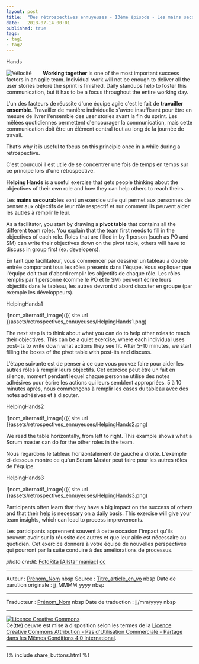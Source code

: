 ```yaml
---
layout: post
title:  "Des rétrospectives ennuyeuses - 13ème épisode - Les mains secourables"
date:   2018-07-14 00:01
published: true
tags:
- tag1
- tag2
---
```


Hands

<div align="left" style="float:left; padding-right:30px" >
  <img title="Vélocité" src="{{ site.url }}assets/retrospectives_ennuyeuses/hands.jpg" />
</div>

**Working together**  is one of the most important success factors in an agile team.   Individual work will not be enough to deliver all the user stories before the sprint is finished.  Daily standups help to foster this communication, but it has to be a focus throughout the entire working day.

L'un des facteurs de réussite d'une équipe agile c'est le fait de **travailler ensemble**. Travailler de manière individuelle s'avère insuffisant pour être en mesure de livrer l'ensemble des user stories avant la fin du sprint. Les mêlées quotidiennes permettent d'encourager la communication, mais cette communication doit être un élément central tout au long de la journée de travail.

That’s why it is useful to focus on this principle once in a while during a retrospective.

C'est pourquoi il est utile de se concentrer une fois de temps en temps sur ce principe lors d'une rétrospective.

**Helping Hands** is a useful exercise that gets people thinking about the objectives of their own role and how they can help others to reach theirs.

Les **mains secourables** sont un exercice utile qui permet aux personnes de penser aux objectifs de leur rôle respectif et sur comment ils peuvent aider les autres à remplir le leur.

As a facilitator, you start by drawing a **pivot table** that contains all the different team roles. You explain that the team first needs to fill in the objectives of each role. Roles that are filled in by 1 person (such as PO and SM) can write their objectives down on the pivot table, others will have to discuss in group first (ex. developers).

En tant que facilitateur, vous commencer par dessiner un tableau à double entrée comportant tous les rôles présents dans l'équpe. Vous expliquer que l'équipe doit tout d'abord remplir les objectifs de chaque rôle. Les rôles remplis par 1 personne (comme le PO et le SM) peuvent écrire leurs objectifs dans le tableau, les autres devront d'abord discuter en groupe  (par exemple les développeurs).

HelpingHands1

![nom_alternatif_image]({{ site.url }}assets/retrospectives_ennuyeuses/HelpingHands1.png)

The next step is to think about what you can do to help other roles to reach their objectives.  This can be a quiet exercise, where each individual uses post-its to write down what actions they see fit.  After 5-10 minutes, we start filling the boxes of the pivot table with post-its and discuss.

L'étape suivante est de penser à ce que vous pouvez faire pour aider les autres rôles à remplir leurs objectifs. Cet exercice peut être un  fait en silence, moment pendant lequel chaque personne utilise des notes adhésives pour écrire les actions qui leurs semblent appropriées. 5 à 10 minutes après, nous commençons à remplir les cases du tableau avec des notes adhésives et à discuter.

HelpingHands2

![nom_alternatif_image]({{ site.url }}assets/retrospectives_ennuyeuses/HelpingHands2.png)

We read the table horizontally, from left to right.  This example shows what a Scrum master can do for the other roles in the team.

Nous regardons le tableau horizontalement de gauche à droite. L'exemple ci-dessous montre ce qu'un Scrum Master peut faire pour les autres rôles de l'équipe.

HelpingHands3

![nom_alternatif_image]({{ site.url }}assets/retrospectives_ennuyeuses/HelpingHands3.png)

Participants often learn that they have a big impact on the success of others and that their help is necessary on a daily basis.  This exercise will give your team insights, which can lead to process improvements.

Les participants apprennent souvent à cette occasion l'impact qu'ils peuvent avoir sur la réussite des autres et que leur aide est nécessaire au quotidien. Cet exercice donnera à votre équipe de nouvelles perspectives qui pourront par la suite conduire à des améliorations de processus.

_photo credit:_ [FotoRita [Allstar maniac]](https://www.flickr.com/photos/fotorita/1475885060/) [cc](http://creativecommons.org/licenses/by-nc-nd/2.0/)


---
Auteur : [Prénom_Nom](url_bio)  nbsp
Source : [Titre_article_en_vo](url_article_en_vo)  nbsp
Date de parution originale : jj_MMMM_yyyy  nbsp

---
Traducteur : [Prénom_Nom](url_bio)  nbsp
Date de traduction : jj/mm/yyyy  nbsp

---

<a rel="license" href="http://creativecommons.org/licenses/by-nc-sa/4.0/"><img alt="Licence Creative Commons" style="border-width:0" src="http://i.creativecommons.org/l/by-nc-sa/4.0/88x31.png" /></a><br />Ce(tte) oeuvre est mise à disposition selon les termes de la <a rel="license" href="http://creativecommons.org/licenses/by-nc-sa/4.0/">Licence Creative Commons Attribution - Pas d'Utilisation Commerciale - Partage dans les Mêmes Conditions 4.0 International</a>.

---

{% include share_buttons.html %}
